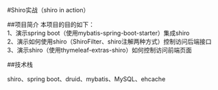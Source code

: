 #Shiro实战（shiro in action）


##项目简介
本项目的目的如下：  
1、演示spring boot（使用mybatis-spring-boot-starter）集成shiro  
2、演示如何使用shiro（ShiroFilter、shiro注解两种方式）控制访问后端接口  
3、演示shiro（使用thymeleaf-extras-shiro）如何控制访问前端页面  


##技术栈

shiro、spring boot、druid、mybatis、MySQL、ehcache